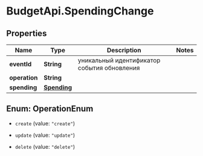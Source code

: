 # BudgetApi.SpendingChange

## Properties

Name | Type | Description | Notes
------------ | ------------- | ------------- | -------------
**eventId** | **String** | уникальный идентификатор события обновления | 
**operation** | **String** |  | 
**spending** | [**Spending**](Spending.md) |  | 



## Enum: OperationEnum


* `create` (value: `"create"`)

* `update` (value: `"update"`)

* `delete` (value: `"delete"`)





